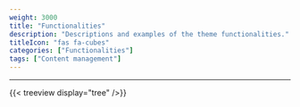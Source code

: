 ```yaml
---
weight: 3000
title: "Functionalities"
description: "Descriptions and examples of the theme functionalities."
titleIcon: "fas fa-cubes"
categories: ["Functionalities"]
tags: ["Content management"]
---
```


---

{{< treeview
  display="tree"
/>}}
